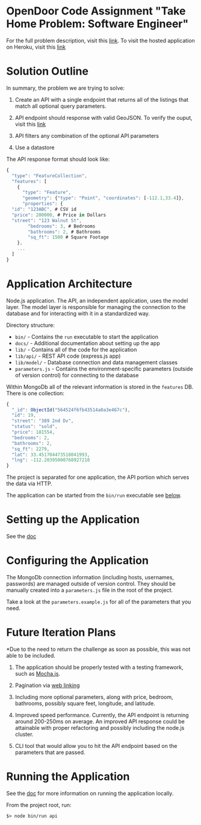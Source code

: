 # OpenDoor Code Assignment "Take Home Problem: Software Engineer"

For the full problem description, visit this [link](https://docs.google.com/document/d/1VKMT-ajGzRb3B9IrfWJJC9xcMB3MGR6WQvCClLx5nRc/edit).
To visit the hosted application on Heroku, visit this [link](https://sheltered-plateau-5767.herokuapp.com/listings)

# Solution Outline

In summary, the problem we are trying to solve:

1. Create an API with a single endpoint that returns all of the listings
   that match all optional query parameters.

2. API endpoint should response with valid GeoJSON. 
   To verify the ouput, visit this [link](http://geojson.io)

3. API filters any combination of the optional API parameters

4. Use a datastore
   

The API response format should look like:

```javascript
{
  "type": "FeatureCollection",
  "features": [
    {
      "type": "Feature",
      "geometry": {"type": "Point", "coordinates": [-112.1,33.4]},
      "properties": {
  "id": "123ABC", # CSV id
  "price": 200000, # Price in Dollars
  "street": "123 Walnut St",
        "bedrooms": 3, # Bedrooms
        "bathrooms": 2, # Bathrooms
        "sq_ft": 1500 # Square Footage
    },
    ...
  ]
}

```


# Application Architecture

Node.js application. The API, an independent application, uses the 
model layer. The model layer is responsible for managing the connection
to the database and for interacting with it in a standardized way.

Directory structure:

* `bin/` - Contains the `run` executable to start the application
* `docs/` - Additional documentation about setting up the app
* `lib/` - Contains all of the code for the application
* `lib/api/` - REST API code (express.js app)
* `lib/model/` - Database connection and data management classes
* `parameters.js` - Contains the environment-specific parameters (outside of
  version control) for connecting to the database

Within MongoDb all of the relevant information is stored in the `features` DB.
There is one collection:

```javascript
{
  "_id": ObjectId("564524f6fb43514a0a3e467c"),
  "id": 19,
  "street": "389 2nd Dv",
  "status": "sold",
  "price": 181554,
  "bedrooms": 2,
  "bathrooms": 2,
  "sq_ft": 2279,
  "lat": 33.451704473518041993,
  "lng": -112.20395000768927218
}
```

The project is separated for one application, the API portion which serves the 
data via HTTP.

The application can be started from the `bin/run` executable see [below](#running-the-application).


# Setting up the Application

See the [doc](docs/environment-setup.md)


# Configuring the Application

The MongoDb connection information (including hosts, usernames, passwords) are
managed outside of version control.  They should be manually created into a
`parameters.js` file in the root of the project. 

Take a look at the `parameters.example.js` for all of the parameters that you
need.

# Future Iteration Plans

*Due to the need to return the challenge as soon as possible, this was not able to be included. 

1. The application should be properly tested with a testing framework, such as
 [Mocha.js](https://mochajs.org/). 

2. Pagination via [web linking](http://tools.ietf.org/html/rfc5988)  

3. Including more optional parameters, along with price, bedroom, bathrooms, 
  possibly square feet, longitude, and latitude.

4. Improved speed performance. Currently, the API endpoint is returning around
  200-250ms on average. An improved API response could be attainable with proper 
  refactoring and possibly including the node.js cluster.

5. CLI tool that would allow you to hit the API endpoint based on the parameters
  that are passed. 


# Running the Application

See the [doc](docs/environment-setup.md) for more information on running the
application locally. 

From the project root, run:

```
$> node bin/run api
```

